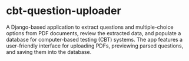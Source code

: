 # cbt-question-uploader
A Django-based application to extract questions and multiple-choice options from PDF documents, review the extracted data, and populate a database for computer-based testing (CBT) systems. The app features a user-friendly interface for uploading PDFs, previewing parsed questions, and saving them into the database.
